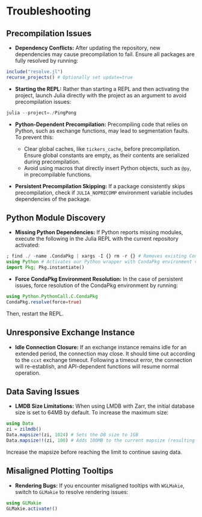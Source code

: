 # Troubleshooting

## Precompilation Issues

- **Dependency Conflicts:** After updating the repository, new dependencies may cause precompilation to fail. Ensure all packages are fully resolved by running:

```julia
include("resolve.jl")
recurse_projects() # Optionally set update=true
```

- **Starting the REPL:** Rather than starting a REPL and then activating the project, launch Julia directly with the project as an argument to avoid precompilation issues:

```julia
julia --project=./PingPong
```

- **Python-Dependent Precompilation:** Precompiling code that relies on Python, such as exchange functions, may lead to segmentation faults. To prevent this:
  - Clear global caches, like `tickers_cache`, before precompilation. Ensure global constants are empty, as their contents are serialized during precompilation.
  - Avoid using macros that directly insert Python objects, such as `@py`, in precompilable functions.
  
- **Persistent Precompilation Skipping:** If a package consistently skips precompilation, check if `JULIA_NOPRECOMP` environment variable includes dependencies of the package.

## Python Module Discovery

- **Missing Python Dependencies:** If Python reports missing modules, execute the following in the Julia REPL with the current repository activated:

```julia
; find ./ -name .CondaPkg | xargs -I {} rm -r {} # Removes existing Conda environments
using Python # Activates our Python wrapper with CondaPkg environment variable fixes
import Pkg; Pkg.instantiate()
```

- **Force CondaPkg Environment Resolution:** In the case of persistent issues, force resolution of the CondaPkg environment by running:

```julia
using Python.PythonCall.C.CondaPkg
CondaPkg.resolve(force=true)
```

Then, restart the REPL.

## Unresponsive Exchange Instance

- **Idle Connection Closure:** If an exchange instance remains idle for an extended period, the connection may close. It should time out according to the `ccxt` exchange timeout. Following a timeout error, the connection will re-establish, and API-dependent functions will resume normal operation.

## Data Saving Issues

- **LMDB Size Limitations:** When using LMDB with Zarr, the initial database size is set to 64MB by default. To increase the maximum size:

```julia
using Data
zi = zilmdb()
Data.mapsize!(zi, 1024) # Sets the DB size to 1GB
Data.mapsize!!(zi, 100) # Adds 100MB to the current mapsize (resulting in 1.1GB total)
```

Increase the mapsize before reaching the limit to continue saving data.

## Misaligned Plotting Tooltips

- **Rendering Bugs:** If you encounter misaligned tooltips with `WGLMakie`, switch to `GLMakie` to resolve rendering issues:

```julia
using GLMakie
GLMakie.activate!()
```